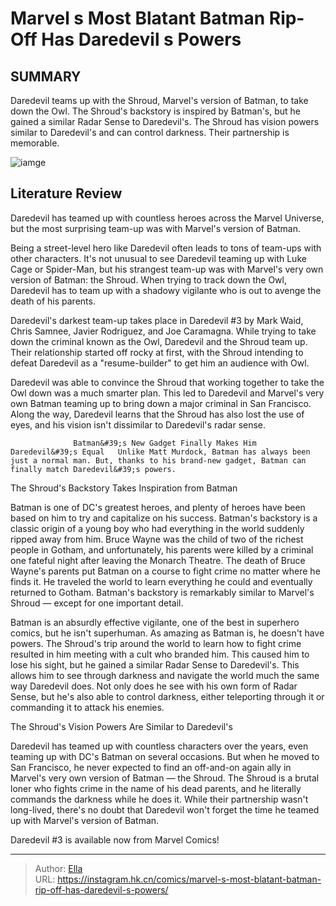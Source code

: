# Marvel s Most Blatant Batman Rip-Off Has Daredevil s Powers


## SUMMARY 



  Daredevil teams up with the Shroud, Marvel&#39;s version of Batman, to take down the Owl.   The Shroud&#39;s backstory is inspired by Batman&#39;s, but he gained a similar Radar Sense to Daredevil&#39;s.   The Shroud has vision powers similar to Daredevil&#39;s and can control darkness. Their partnership is memorable.  

![iamge](https://static1.srcdn.com/wordpress/wp-content/uploads/2022/08/Batman-daredevil.jpg)

## Literature Review

Daredevil has teamed up with countless heroes across the Marvel Universe, but the most surprising team-up was with Marvel&#39;s version of Batman.




Being a street-level hero like Daredevil often leads to tons of team-ups with other characters. It&#39;s not unusual to see Daredevil teaming up with Luke Cage or Spider-Man, but his strangest team-up was with Marvel&#39;s very own version of Batman: the Shroud. When trying to track down the Owl, Daredevil has to team up with a shadowy vigilante who is out to avenge the death of his parents.




Daredevil&#39;s darkest team-up takes place in Daredevil #3 by Mark Waid, Chris Samnee, Javier Rodriguez, and Joe Caramagna. While trying to take down the criminal known as the Owl, Daredevil and the Shroud team up. Their relationship started off rocky at first, with the Shroud intending to defeat Daredevil as a &#34;resume-builder&#34; to get him an audience with Owl.

          

Daredevil was able to convince the Shroud that working together to take the Owl down was a much smarter plan. This led to Daredevil and Marvel&#39;s very own Batman teaming up to bring down a major criminal in San Francisco. Along the way, Daredevil learns that the Shroud has also lost the use of eyes, and his vision isn&#39;t dissimilar to Daredevil&#39;s radar sense.

                  Batman&#39;s New Gadget Finally Makes Him Daredevil&#39;s Equal   Unlike Matt Murdock, Batman has always been just a normal man. But, thanks to his brand-new gadget, Batman can finally match Daredevil&#39;s powers.   





 The Shroud&#39;s Backstory Takes Inspiration from Batman 
          

Batman is one of DC&#39;s greatest heroes, and plenty of heroes have been based on him to try and capitalize on his success. Batman&#39;s backstory is a classic origin of a young boy who had everything in the world suddenly ripped away from him. Bruce Wayne was the child of two of the richest people in Gotham, and unfortunately, his parents were killed by a criminal one fateful night after leaving the Monarch Theatre. The death of Bruce Wayne&#39;s parents put Batman on a course to fight crime no matter where he finds it. He traveled the world to learn everything he could and eventually returned to Gotham. Batman&#39;s backstory is remarkably similar to Marvel&#39;s Shroud — except for one important detail.

Batman is an absurdly effective vigilante, one of the best in superhero comics, but he isn&#39;t superhuman. As amazing as Batman is, he doesn&#39;t have powers. The Shroud&#39;s trip around the world to learn how to fight crime resulted in him meeting with a cult who branded him. This caused him to lose his sight, but he gained a similar Radar Sense to Daredevil&#39;s. This allows him to see through darkness and navigate the world much the same way Daredevil does. Not only does he see with his own form of Radar Sense, but he&#39;s also able to control darkness, either teleporting through it or commanding it to attack his enemies.






 The Shroud&#39;s Vision Powers Are Similar to Daredevil&#39;s 
          

Daredevil has teamed up with countless characters over the years, even teaming up with DC&#39;s Batman on several occasions. But when he moved to San Francisco, he never expected to find an off-and-on again ally in Marvel&#39;s very own version of Batman — the Shroud. The Shroud is a brutal loner who fights crime in the name of his dead parents, and he literally commands the darkness while he does it. While their partnership wasn&#39;t long-lived, there&#39;s no doubt that Daredevil won&#39;t forget the time he teamed up with Marvel&#39;s version of Batman.

Daredevil #3 is available now from Marvel Comics!



---

> Author: [Ella](https://instagram.hk.cn/)  
> URL: https://instagram.hk.cn/comics/marvel-s-most-blatant-batman-rip-off-has-daredevil-s-powers/  

